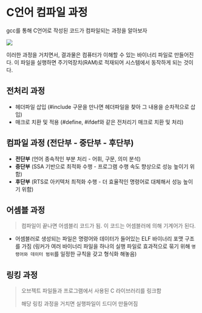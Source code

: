 # C언어 컴파일 과정

gcc를 통해 C언어로 작성된 코드가 컴파일되는 과정을 알아보자

<img src="https://t1.daumcdn.net/cfile/tistory/254DB03A58326E501C">

이러한 과정을 거치면서, 결과물은 컴퓨터가 이해할 수 있는 바이너리 파일로 만들어진다. 이 파일을 실행하면 주기억장치(RAM)로 적재되어 시스템에서 동작하게 되는 것이다.

## 전처리 과정

- 헤더파일 삽입 (#include 구문을 만나면 헤더파일을 찾아 그 내용을 순차적으로 삽입)
- 매크로 치환 및 적용 (#define, #ifdef와 같은 전처리기 매크로 치환 및 처리)

## 컴파일 과정 (전단부 - 중단부 - 후단부)

- **전단부** (언어 종속적인 부분 처리 - 어휘, 구문, 의미 분석)
- **중단부** (SSA 기반으로 최적화 수행 - 프로그램 수행 속도 향상으로 성능 높이기 위함)
- **후단부** (RTS로 아키텍처 최적화 수행 - 더 효율적인 명령어로 대체해서 성능 높이기 위함)

## 어셈블 과정

> 컴파일이 끝나면 어셈블리 코드가 됨. 이 코드는 어셈블러에 의해 기계어가 된다.

- 어셈블러로 생성되는 파일은 명령어와 데이터가 들어있는 ELF 바이너리 포맷 구조를 가짐
  (링커가 여러 바이너리 파일을 하나의 실행 파일로 효과적으로 묶기 위해 `명령어와 데이터 범위`를 일정한 규칙을 갖고 형식화 해놓음)

## 링킹 과정

> 오브젝트 파일들과 프로그램에서 사용된 C 라이브러리를 링크함
>
> 해당 링킹 과정을 거치면 실행파일이 드디어 만들어짐
